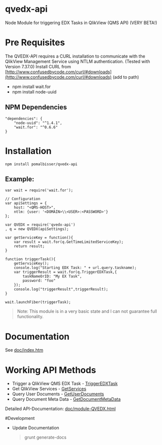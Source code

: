 qvedx-api
=====

Node Module for triggering EDX Tasks in QlikView (QMS API) (VERY BETA!)

# Pre Requisites
The QVEDX-API requires a CURL installation to communicate with the QlikView Management Service using NTLM authentication. (Tested with Version 7.37.0) Install CURL from [http://www.confusedbycode.com/curl/#downloads](http://www.confusedbycode.com/curl/#downloads) (add to path)
	

- npm install wait.for
- npm install node-uuid

## NPM Dependencies
  	"dependencies": {
    	"node-uuid": "^1.4.1",
    	"wait.for": "^0.6.6"
  	}    


# Installation
    npm install pomalbisser/qvedx-api

## Example:
	var wait = require('wait.for');

	// Configuration
	var apiSettings = {
		host: "<QMS-HOST>",
	    ntlm: {user: '<DOMAIN>\\<USER>:<PASSWORD>'}
	};

    var QVEDX = require('qvedx-api')
    , q = new QVEDX(apiSettings);

	var getServiceKey = function(){
	    var result = wait.for(q.GetTimeLimitedServiceKey);
	    return result; 
	}

	function triggerTask(){
		getServiceKey();
		console.log("Starting EDX Task: " + url.query.taskname);
		var triggerResult = wait.for(q.TriggerEDXTask,{
		    taskNameOrID: "My EX Task",
		    password: "foo"
		});
		console.log("triggerResult",triggerResult);
	}

	wait.launchFiber(triggerTask);

> Note: This module is in a very basic state and I can not guarantee full functionality.

# Documentation
See [doc/index.htm](https://github.com/pomalbisser/qvedx-api/blob/master/doc/markdown/readme.md)

# Working API Methods
- Trigger a QlikView QMS EDX Task - [TriggerEDXTask](https://github.com/pomalbisser/qvedx-api/doc/module-QVEDX.html#TriggerEDXTask)
- Get QlikView Services - [GetServices](https://github.com/pomalbisser/qvedx-api/doc/module-QVEDX.html#GetServices)
- Query User Documents - [GetUserDocuments](https://github.com/pomalbisser/qvedx-api/doc/module-QVEDX.html#GetUserDocuments)
- Query Document Meta Data - [GetDocumentMetaData](https://github.com/pomalbisser/qvedx-api/doc/module-QVEDX.html#GetDocumentMetaData)

Detailed API-Documentation: [doc/module-QVEDX.html](https://github.com/pomalbisser/qvedx-api/doc/module-QVEDX.html)


#Development
- Update Documentation
	> grunt generate-docs